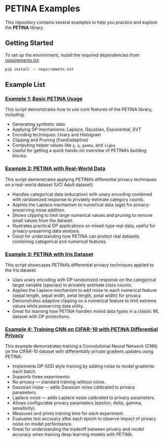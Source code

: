# PETINA Examples

This repository contains several examples to help you practice and explore the **PETINA** library.

## Getting Started

To set up the environment, install the required dependencies from [requirements.txt](requirements.txt):

```bash
pip install -r requirements.txt
```

## Example List
### [Example 1: Basic PETINA Usage](1_basic.py)
This script demonstrates how to use core features of the PETINA library, including:
- Generating synthetic data
- Applying DP mechanisms: Laplace, Gaussian, Exponential, SVT
- Encoding techniques: Unary and Histogram
- Clipping and Pruning (fixed/adaptive)
- Computing helper values like `p`, `q`, `gamma`, and `sigma`
- Useful for getting a quick hands-on overview of PETINA’s building blocks.


### [Example 2: PETINA with Real-World Data](2_Personal_data.py)
This script demonstrates applying PETINA’s differential privacy techniques on a real-world dataset (UCI Adult dataset):
- Handles categorical data (education) with unary encoding combined with randomized response to privately estimate category counts.
- Applies the Laplace mechanism to numerical data (age) for privacy-preserving noise addition.
- Shows clipping to limit large numerical values and pruning to remove small values from the dataset.
- Illustrates practical DP applications on mixed-type real data, useful for privacy-preserving data analysis.
- Good for understanding how PETINA can protect real datasets combining categorical and numerical features.

### [Example 3: PETINA with Iris Dataset](3_Iris_data.py)
This script showcases PETINA’s differential privacy techniques applied to the Iris dataset:
- Uses unary encoding with DP randomized response on the categorical target variable (species) to privately estimate class counts.
- Applies the Laplace mechanism to add noise to each numerical feature (sepal length, sepal width, petal length, petal width) for privacy.
- Demonstrates adaptive clipping on a numerical feature to limit extreme values while preserving data utility.
- Great for learning how PETINA handles mixed data types in a classic ML dataset with DP protections.

### [Example 4: Training CNN on CIFAR-10 with PETINA Differential Privacy](4_ML_CIFAR_10_No_MA.py)
This example demonstrates training a Convolutional Neural Network (CNN) on the CIFAR-10 dataset with differentially private gradient updates using PETINA:
- Implements DP-SGD style training by adding noise to model gradients each batch.
- Supports three experiments:
- No privacy — standard training without noise.
- Gaussian noise — adds Gaussian noise calibrated to privacy parameters.
- Laplace noise — adds Laplace noise calibrated to privacy parameters.
- Allows configurable privacy parameters (epsilon, delta, gamma, sensitivity).
- Measures and prints training time for each experiment.
- Evaluates test accuracy after each epoch to observe impact of privacy noise on model performance.
- Great for understanding the tradeoff between privacy and model accuracy when training deep learning models with PETINA.
